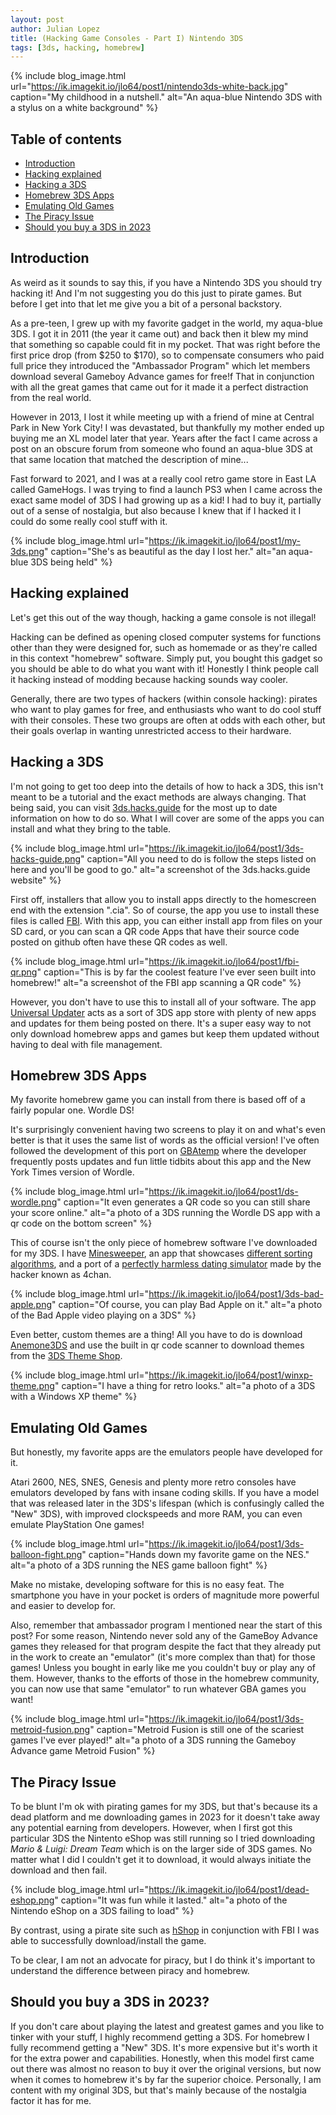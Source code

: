 ```yaml
---
layout: post
author: Julian Lopez
title: (Hacking Game Consoles - Part I) Nintendo 3DS
tags: [3ds, hacking, homebrew]
---
```


{% include blog_image.html url="https://ik.imagekit.io/jlo64/post1/nintendo3ds-white-back.jpg" caption="My childhood in a nutshell." alt="An aqua-blue Nintendo 3DS with a stylus on a white background" %}

## Table of contents
- [Introduction](#introduction)
- [Hacking explained](#hacking-explained)
- [Hacking a 3DS](#hacking-a-3ds)
- [Homebrew 3DS Apps](#homebrew-3ds-apps)
- [Emulating Old Games](#emulating-old-games)
- [The Piracy Issue](#the-piracy-issue)
- [Should you buy a 3DS in 2023](#should-you-buy-a-3ds-in-2023)

## Introduction

As weird as it sounds to say this, if you have a Nintendo 3DS you should try hacking it!
And I'm not suggesting you do this just to pirate games.
But before I get into that let me give you a bit of a personal backstory.

As a pre-teen, I grew up with my favorite gadget in the world, my aqua-blue 3DS.
I got it in 2011 (the year it came out) and back then it blew my mind that something so capable could fit in my pocket.
That was right before the first price drop (from $250 to $170), so to compensate consumers who paid full price they introduced the "Ambassador Program" which let members download several Gameboy Advance games for free!f
That in conjunction with all the great games that came out for it made it a perfect distraction from the real world.

However in 2013, I lost it while meeting up with a friend of mine at Central Park in New York City!
I was devastated, but thankfully my mother ended up buying me an XL model later that year.
Years after the fact I came across a post on an obscure forum from someone who found an aqua-blue 3DS at that same location that matched the description of mine...

Fast forward to 2021, and I was at a really cool retro game store in East LA called GameHogs.
I was trying to find a launch PS3 when I came across the exact same model of 3DS I had growing up as a kid!
I had to buy it, partially out of a sense of nostalgia, but also because I knew that if I hacked it I could do some really cool stuff with it.

{% include blog_image.html url="https://ik.imagekit.io/jlo64/post1/my-3ds.png" caption="She's as beautiful as the day I lost her." alt="an aqua-blue 3DS being held" %}

## Hacking explained 
Let's get this out of the way though, hacking a game console is not illegal!

Hacking can be defined as opening closed computer systems for functions other than they were designed for, such as homemade or as they're called in this context "homebrew" software.
Simply put, you bought this gadget so you should be able to do what you want with it!
Honestly I think people call it hacking instead of modding because hacking sounds way cooler.

Generally, there are two types of hackers (within console hacking): pirates who want to play games for free, and enthusiasts who want to do cool stuff with their consoles.
These two groups are often at odds with each other, but their goals overlap in wanting unrestricted access to their hardware.


## Hacking a 3DS
I'm not going to get too deep into the details of how to hack a 3DS, this isn't meant to be a tutorial and the exact methods are always changing.
That being said, you can visit [3ds.hacks.guide](https://3ds.hacks.guide) for the most up to date information on how to do so.
What I will cover are some of the apps you can install and what they bring to the table.

{% include blog_image.html url="https://ik.imagekit.io/jlo64/post1/3ds-hacks-guide.png" caption="All you need to do is follow the steps listed on here and you'll be good to go." alt="a screenshot of the 3ds.hacks.guide website" %}

First off, installers that allow you to install apps directly to the homescreen end with the extension ".cia".
So of course, the app you use to install these files is called [FBI](https://github.com/Steveice10/FBI).
With this app, you can either install app from files on your SD card, or you can scan a QR code 
Apps that have their source code posted on github often have these QR codes as well.

{% include blog_image.html url="https://ik.imagekit.io/jlo64/post1/fbi-qr.png" caption="This is by far the coolest feature I've ever seen built into homebrew!" alt="a screenshot of the FBI app scanning a QR code" %}

However, you don't have to use this to install all of your software.
The app [Universal Updater](https://github.com/Universal-Team/Universal-Updater) acts as a sort of 3DS app store with plenty of new apps and updates for them being posted on there.
It's a super easy way to not only download homebrew apps and games but keep them updated without having to deal with file management.

## Homebrew 3DS Apps
My favorite homebrew game you can install from there is based off of a fairly popular one. Wordle DS!

It's surprisingly convenient having two screens to play it on and what's even better is that it uses the same list of words as the official version!
I've often followed the development of this port on [GBAtemp](https://gbatemp.net/threads/release-wordle-ds-a-clone-of-wordle-for-the-ds-i.607796/) where the developer frequently posts updates and fun little tidbits about this app and the New York Times version of Wordle.

{% include blog_image.html url="https://ik.imagekit.io/jlo64/post1/ds-wordle.png" caption="It even generates a QR code so you can still share your score online." alt="a photo of a 3DS running the Wordle DS app with a qr code on the bottom screen" %}

This of course isn't the only piece of homebrew software I've downloaded for my 3DS.
I have [Minesweeper](https://github.com/Cam-2002/Minesweeper-3DS), an app that showcases [different sorting algorithms](https://github.com/memeToasty/3ds_sorting), and a port of a [perfectly harmless dating simulator](https://github.com/LukeZGD/DDLC-LOVE) made by the hacker known as 4chan.

{% include blog_image.html url="https://ik.imagekit.io/jlo64/post1/3ds-bad-apple.png" caption="Of course, you can play Bad Apple on it." alt="a photo of the Bad Apple video playing on a 3DS" %}

Even better, custom themes are a thing! All you have to do is download [Anemone3DS](https://github.com/astronautlevel2/Anemone3DS) and use the built in qr code scanner to download themes from the [3DS Theme Shop](https://3dsthemes.com/).

{% include blog_image.html url="https://ik.imagekit.io/jlo64/post1/winxp-theme.png" caption="I have a thing for retro looks." alt="a photo of a 3DS with a Windows XP theme" %}

## Emulating Old Games
But honestly, my favorite apps are the emulators people have developed for it.

Atari 2600, NES, SNES, Genesis and plenty more retro consoles have emulators developed by fans with insane coding skills.
If you have a model that was released later in the 3DS's lifespan (which is confusingly called the "New" 3DS), with improved clockspeeds and more RAM, you can even emulate PlayStation One games!

{% include blog_image.html url="https://ik.imagekit.io/jlo64/post1/3ds-balloon-fight.png" caption="Hands down my favorite game on the NES." alt="a photo of a 3DS running the NES game balloon fight" %}


Make no mistake, developing software for this is no easy feat.
The smartphone you have in your pocket is orders of magnitude more powerful and easier to develop for.

Also, remember that ambassador program I mentioned near the start of this post?
For some reason, Nintendo never sold any of the GameBoy Advance games they released for that program despite the fact that they already put in the work to create an "emulator" (it's more complex than that) for those games!
Unless you bought in early like me you couldn't buy or play any of them.
However, thanks to the efforts of those in the homebrew community, you can now use that same "emulator" to run whatever GBA games you want!

{% include blog_image.html url="https://ik.imagekit.io/jlo64/post1/3ds-metroid-fusion.png" caption="Metroid Fusion is still one of the scariest games I've ever played!" alt="a photo of a 3DS running the Gameboy Advance game Metroid Fusion" %}

## The Piracy Issue
To be blunt I'm ok with pirating games for my 3DS, but that's because its a dead platform and me downloading games in 2023 for it doesn't take away any potential earning from developers.
However, when I first got this particular 3DS the Nintento eShop was still running so I tried downloading _Mario & Luigi: Dream Team_ which is on the larger side of 3DS games.
No matter what I did I couldn't get it to download, it would always initiate the download and then fail.

{% include blog_image.html url="https://ik.imagekit.io/jlo64/post1/dead-eshop.png" caption="It was fun while it lasted." alt="a photo of the Nintendo eShop on a 3DS failing to load" %}

By contrast, using a pirate site such as [hShop](https://hshop.xyz/) in conjunction with FBI I was able to successfully download/install the game.

To be clear, I am not an advocate for piracy, but I do think it's important to understand the difference between piracy and homebrew.

## Should you buy a 3DS in 2023?

If you don't care about playing the latest and greatest games and you like to tinker with your stuff, I highly recommend getting a 3DS.
For homebrew I fully recommend getting a "New" 3DS.
It's more expensive but it's worth it for the extra power and capabilities.
Honestly, when this model first came out there was almost no reason to buy it over the original versions, but now when it comes to homebrew it's by far the superior choice.
Personally, I am content with my original 3DS, but that's mainly because of the nostalgia factor it has for me.